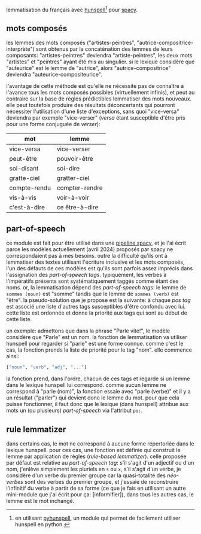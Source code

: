 lemmatisation du français avec [hunspell](http://hunspell.github.io/)[^1] pour [spacy](https://spacy.io/api).

[^1]: en utilisant [pyhunspell](https://github.com/pyhunspell/pyhunspell), un module qui permet de facilement utiliser hunspell en python.

mots composés
-------------

les lemmes des mots composés ("artistes-peintres", "autrice-compositrice-interprète") sont obtenus par la concaténation des lemmes de leurs composants: "artistes-peintres" deviendra "artiste-peintres", les deux mots "artistes" et "peintres" ayant été mis au singulier. si le lexique considère que "auteurice" est le lemme de "autrice", alors "autrice-compositrice" deviendra "auteurice-compositeurice".

l'avantage de cette méthode est qu'elle ne nécessite pas de connaître à l'avance tous les mots composés possibles (virtuellement infinis), et peut au contraire sur la base de règles prédictibles lemmatiser des mots nouveaux. elle peut toutefois produire des résultats déconcertants qui pourront nécessiter l'utilisation d'une liste d'exceptions, sans quoi "vice-versa" deviendra par exemple "vice-verser" (_versa_ étant susceptible d'être pris pour une forme conjuguée de _verser_):

| mot          | lemme          |
| --           | --             |
| vice-versa   | vice-verser    |
| peut-être    | pouvoir-être   |
| soi-disant   | soi-dire       |
| gratte-ciel  | gratter-ciel   |
| compte-rendu | compter-rendre |
| vis-à-vis    | voir-à-voir    |
| c'est-à-dire | ce être-à-dire |

part-of-speech
--------------

ce module est fait pour être utilisé dans une [pipeline spacy](), et je l'ai écrit parce les modèles actuellement (avril 2024) proposés par spacy ne correspondaient pas à mes besoins. outre la difficulté qu'ils ont à lemmatiser des textes utilisant l'écriture inclusive et les mots composés, l'un des défauts de ces modèles est qu'ils sont parfois assez imprécis dans l'assignation des _part-of-speech tags_. typiquement, les verbes à l'impératifs présents sont systématiquement taggés comme étant des noms. or, la lemmatisation dépend des _part-of-speech tags_: le lemme de `sommes (noun)` est "somme" tandis que le lemme de `sommes (verb)` est "être".
la pseudo-solution que je propose est la suivante: à chaque _pos tag_ est associé une liste d'autres tags susceptibles d'être confondu avec lui. cette liste est ordonnée et donne la priorité aux tags qui sont au début de cette liste. 

un exemple:
admettons que dans la phrase "Parle vite!", le modèle considère que "Parle" est un nom. la fonction de lemmatisation va utiliser hunspell pour regarder si "parle" est une forme connue. comme c'est le cas, la fonction prends la liste de priorité pour le tag "nom". elle commence ainsi:

```python
["noun", "verb", "adj", "..."]
```

la fonction prend, dans l'ordre, chacun de ces tags et regarde si un lemme dans le lexique hunspell lui correspond. comme aucun lemme ne correspond à "parle (nom)", la fonction essaie avec "parle (verbe)" et il y a un résultat ("parler") qui devient donc le lemme du mot. pour que cela puisse fonctionner, il faut donc que le lexique (dans hunspell) attribue aux mots un (ou plusieurs) _part-of-speech_ via l'attribut `po:`.

rule lemmatizer
---------------

dans certains cas, le mot ne correspond à aucune forme répertoriée dans le lexique hunspell. pour ces cas, une fonction est définie qui construit le lemme par application de règles (_rule-based lemmatizer_). celle proposée par défaut est relative au _part-of-speech tag_: s'il s'agit d'un adjectif ou d'un nom, j'enlève simplement les pluriels en `s` ou `x`, s'il s'agit d'un verbe, je considère d'un verbe du premier groupe car la quasi-totalité des _néo-verbes_ sont des verbes du premier groupe, et j'essaie de reconstruire l'infinitif du verbe à partir de sa forme (ce que je fais en utilisant un autre mini-module que j'ai écrit pour ça: [informifier]), dans tous les autres cas, le lemme est le mot inchangé.
